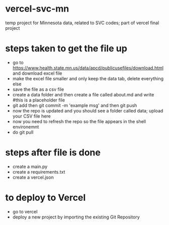 # vercel-svc-mn
temp project for Minnesota data, related to SVC codes; part of vercel final project

# steps taken to get the file up 
- go to https://www.health.state.mn.us/data/apcd/publicusefiles/download.html and download excel file
- make the excel file smaller and only keep the data tab, delete everything else
- save the file as a csv file
- create a data folder and then create a file called about.md and write #this is a placeholder file
- git add then git commit -m 'example msg' and then git push
- now the repo is updated and you should see a folder called data; upload your CSV file here
- now you need to refresh the repo so the file appears in the shell environemnt
- do git pull

# steps after file is done
- create a main.py
- create a requirements.txt
- create a vercel.json

# to deploy to Vercel
- go to vercel
- deploy a new project by importing the existing Git Repository
